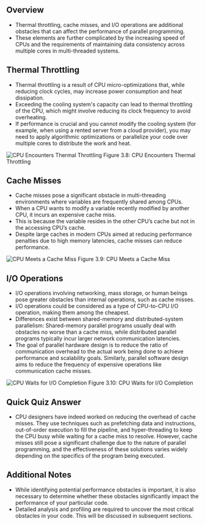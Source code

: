 ## Overview
- Thermal throttling, cache misses, and I/O operations are additional obstacles that can affect the performance of parallel programming.
- These elements are further complicated by the increasing speed of CPUs and the requirements of maintaining data consistency across multiple cores in multi-threaded systems.

## Thermal Throttling
- Thermal throttling is a result of CPU micro-optimizations that, while reducing clock cycles, may increase power consumption and heat dissipation.
- Exceeding the cooling system's capacity can lead to thermal throttling of the CPU, which might involve reducing its clock frequency to avoid overheating.
- If performance is crucial and you cannot modify the cooling system (for example, when using a rented server from a cloud provider), you may need to apply algorithmic optimizations or parallelize your code over multiple cores to distribute the work and heat.

![CPU Encounters Thermal Throttling](image_link)
Figure 3.8: CPU Encounters Thermal Throttling

## Cache Misses
- Cache misses pose a significant obstacle in multi-threading environments where variables are frequently shared among CPUs.
- When a CPU wants to modify a variable recently modified by another CPU, it incurs an expensive cache miss.
- This is because the variable resides in the other CPU’s cache but not in the accessing CPU’s cache.
- Despite large caches in modern CPUs aimed at reducing performance penalties due to high memory latencies, cache misses can reduce performance.

![CPU Meets a Cache Miss](image_link)
Figure 3.9: CPU Meets a Cache Miss

## I/O Operations
- I/O operations involving networking, mass storage, or human beings pose greater obstacles than internal operations, such as cache misses.
- I/O operations could be considered as a type of CPU-to-CPU I/O operation, making them among the cheapest.
- Differences exist between shared-memory and distributed-system parallelism: Shared-memory parallel programs usually deal with obstacles no worse than a cache miss, while distributed parallel programs typically incur larger network communication latencies.
- The goal of parallel hardware design is to reduce the ratio of communication overhead to the actual work being done to achieve performance and scalability goals. Similarly, parallel software design aims to reduce the frequency of expensive operations like communication cache misses.

![CPU Waits for I/O Completion](image_link)
Figure 3.10: CPU Waits for I/O Completion

## Quick Quiz Answer
- CPU designers have indeed worked on reducing the overhead of cache misses. They use techniques such as prefetching data and instructions, out-of-order execution to fill the pipeline, and hyper-threading to keep the CPU busy while waiting for a cache miss to resolve. However, cache misses still pose a significant challenge due to the nature of parallel programming, and the effectiveness of these solutions varies widely depending on the specifics of the program being executed.

## Additional Notes
- While identifying potential performance obstacles is important, it is also necessary to determine whether these obstacles significantly impact the performance of your particular code.
- Detailed analysis and profiling are required to uncover the most critical obstacles in your code. This will be discussed in subsequent sections.